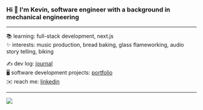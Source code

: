 ### Hi 👋 I'm Kevin, software engineer with a background in mechanical engineering

---

📚 learning: full-stack development, next.js  
✨ interests: music production, bread baking, glass flameworking, audio story telling, biking

✍️ dev log: [journal](https://github.com/kevin-lambda/kevin-lambda/blob/main/dev_log.md)  
🖥️ software development projects: [portfolio](https://kevin-lambda.github.io/)  
✉️ reach me: [linkedin](https://www.linkedin.com/in/kevin-q-lam/)

---

![](https://komarev.com/ghpvc/?username=kevin-lambda&color=green)

